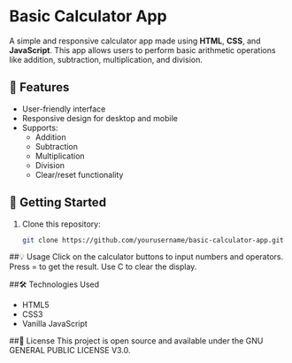 # Basic Calculator App

A simple and responsive calculator app made using **HTML**, **CSS**, and **JavaScript**. This app allows users to perform basic arithmetic operations like addition, subtraction, multiplication, and division.

## 🧮 Features

- User-friendly interface
- Responsive design for desktop and mobile
- Supports:
  - Addition
  - Subtraction
  - Multiplication
  - Division
  - Clear/reset functionality

## 🚀 Getting Started

1. Clone this repository:
   ```bash
   git clone https://github.com/yourusername/basic-calculator-app.git

##💡 Usage
Click on the calculator buttons to input numbers and operators. Press = to get the result. Use C to clear the display.

##🛠️ Technologies Used
- HTML5
- CSS3
- Vanilla JavaScript

##📜 License
This project is open source and available under the GNU GENERAL PUBLIC LICENSE V3.0.

